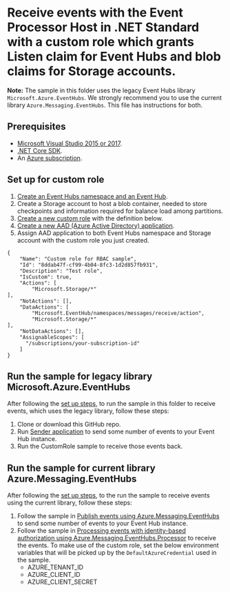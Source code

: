 # Receive events with the Event Processor Host in .NET Standard with a custom role which grants Listen claim for Event Hubs and blob claims for Storage accounts.

**Note:** The sample in this folder uses the legacy Event Hubs library `Microsoft.Azure.EventHubs`. We strongly recommend you to use the current library `Azure.Messaging.EventHubs`. This file has instructions for both.

## Prerequisites

- [Microsoft Visual Studio 2015 or 2017](http://www.visualstudio.com).
- [.NET Core SDK](http://www.microsoft.com/net/core).
- An [Azure subscription](https://azure.microsoft.com/free/).

## Set up for custom role

1. [Create an Event Hubs namespace and an Event Hub](https://docs.microsoft.com/azure/event-hubs/event-hubs-create).
2. Create a Storage account to host a blob container, needed to store checkpoints and information required for balance load among partitions.
3. [Create a new custom role](https://docs.microsoft.com/en-us/azure/role-based-access-control/custom-roles) with the definition below.
4. [Create a new AAD (Azure Active Directory) application](https://docs.microsoft.com/en-us/azure/active-directory/develop/howto-create-service-principal-portal).
5. Assign AAD application to both Event Hubs namespace and Storage account with the custom role you just created.

```
{
    "Name": "Custom role for RBAC sample",
    "Id": "8ddab47f-cf99-4b04-8fc3-1d2d857fb931",
	"Description": "Test role",
	"IsCustom": true,
	"Actions": [
		"Microsoft.Storage/*"
],
	"NotActions": [],
	"DataActions": [
		"Microsoft.EventHub/namespaces/messages/receive/action",
		"Microsoft.Storage/*"
],
	"NotDataActions": [],
	"AssignableScopes": [
	  "/subscriptions/your-subscription-id"
	]
}
```

## Run the sample for legacy library Microsoft.Azure.EventHubs

After following the [set up steps](#set-up-for-custom-role), to run the sample in this folder to receive events, which uses the legacy library, follow these steps:

1. Clone or download this GitHub repo.
2. Run [Sender application](https://github.com/Azure/azure-event-hubs/tree/serkar.AddCustomRbacEhSample/samples/DotNet/Microsoft.Azure.EventHubs/SampleSender) to send some number of events to your Event Hub instance.
3. Run the CustomRole sample to receive those events back.

## Run the sample for current library Azure.Messaging.EventHubs

After following the [set up steps](#set-up-for-custom-role), to the run the sample to receive events using the current library, follow these steps:

1. Follow the sample in [Publish events using Azure.Messaging.EventHubs](https://github.com/Azure/azure-sdk-for-net/blob/master/sdk/eventhub/Azure.Messaging.EventHubs/samples/Sample04_PublishingEvents.md) to send some number of events to your Event Hub instance.
2. Follow the sample in [Processing events with identity-based authorization using Azure.Messaging.EventHubs.Processor](https://github.com/Azure/azure-sdk-for-net/blob/master/sdk/eventhub/Azure.Messaging.EventHubs.Processor/samples/Sample05_IdentityAndSharedAccessCredentials.md#processing-events-with-identity-based-authorization) to receive the events. To make use of the custom role, set the below environment variables that will be picked up by the `DefaultAzureCredential` used in the sample.
   - AZURE_TENANT_ID
   - AZURE_CLIENT_ID
   - AZURE_CLIENT_SECRET
